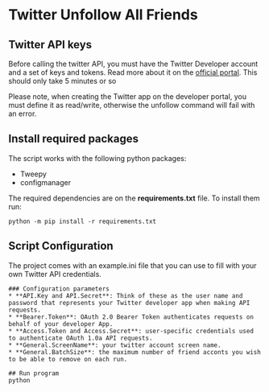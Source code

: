 # Twitter Unfollow All Friends

## Twitter API keys
Before calling the twitter API, you must have the Twitter Developer account and a set of keys and tokens. Read more about it on the [official portal](https://developer.twitter.com/en/docs/twitter-api/getting-started/getting-access-to-the-twitter-api).
This should only take 5 minutes or so

Please note, when creating the Twitter app on the developer portal, you must define it as read/write, otherwise the unfollow command will fail with an error. 

## Install required packages
The script works with the following python packages:
* Tweepy
* configmanager

The required dependencies are on the **requirements.txt** file. To install them run:
```
python -m pip install -r requirements.txt
```

## Script Configuration
The project comes with an example.ini file that you can use to fill with your own Twitter API credentials.
```
### Configuration parameters
* **API.Key and API.Secret**: Think of these as the user name and password that represents your Twitter developer app when making API requests.
* **Bearer.Token**: OAuth 2.0 Bearer Token authenticates requests on behalf of your developer App.
* **Access.Token and Access.Secret**: user-specific credentials used to authenticate OAuth 1.0a API requests.
* **General.ScreenName**: your twitter account screen name.
* **General.BatchSize**: the maximum number of friend acconts you wish to be able to remove on each run.

## Run program
python 


